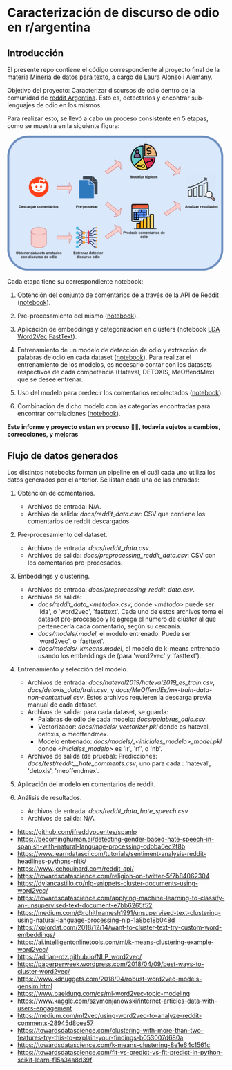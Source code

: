 # Caracterización de discurso de odio en r/argentina
## Introducción

El presente repo contiene el código correspondiente al proyecto final de la materia [Minería de datos para texto](https://sites.google.com/unc.edu.ar/textmining2021/), a cargo de Laura Alonso i Alemany.

Objetivo del proyecto: Caracterizar discursos de odio dentro de la comunidad de [reddit Argentina](https://reddit.com/r/argentina). Esto es, detectarlos y encontrar sub-lenguajes de odio en los mismos.

Para realizar esto, se llevó a cabo un proceso consistente en 5 etapas, como se muestra en la siguiente figura:

![pipeline_reddit](/misc/workflow.drawio.png)


Cada etapa tiene su correspondiente notebook:

1. Obtención del conjunto de comentarios de a través de la API de Reddit ([notebook](https://github.com/EvaVillarrealGuzman/redditHateSpeech/blob/main/src/1_pipeline_download_reddit_comments.ipynb)).
   
2. Pre-procesamiento del mismo ([notebook](https://github.com/EvaVillarrealGuzman/redditHateSpeech/blob/main/src/2_pipeline_preprocessing.ipynb)).

3. Aplicación de embeddings y categorización en clústers (notebook [LDA](https://github.com/EvaVillarrealGuzman/redditHateSpeech/blob/main/src/3a_pipeline_lda.ipynb) [Word2Vec](https://github.com/EvaVillarrealGuzman/redditHateSpeech/blob/main/src/3b_pipeline_embedding_word2vec.ipynb) [FastText](https://github.com/EvaVillarrealGuzman/redditHateSpeech/blob/main/src/3c_pipeline_embedding_fasttext.ipynb)).

4. Entrenamiento de un modelo de detección de odio y extracción de palabras de odio en cada dataset ([notebook](https://github.com/EvaVillarrealGuzman/redditHateSpeech/blob/main/src/4_detect_hate_speech.ipynb)).
Para realizar el entrenamiento de los modelos, es necesario contar con los datasets respectivos de cada competencia (Hateval, DETOXIS, MeOffendMex) que se desee entrenar.

5. Uso del modelo para predecir los comentarios recolectados ([notebook](https://github.com/EvaVillarrealGuzman/redditHateSpeech/blob/main/src/5_pipeline_hate_speech.ipynb)).

6. Combinación de dicho modelo con las categorías encontradas para encontrar correlaciones ([notebook](https://github.com/EvaVillarrealGuzman/redditHateSpeech/blob/main/src/6_pipeline_result.ipynb)).

**Este informe y proyecto estan en proceso 🚧🔨, todavía sujetos a cambios, correcciones, y mejoras**


## Flujo de datos generados

Los distintos notebooks forman un pipeline en el cuál cada uno utiliza los datos generados por el anterior. Se listan cada una de las entradas:

1. Obtención de comentarios. 
    - Archivos de entrada: N/A. 
    - Archivo de salida: *docs/reddit_data.csv*: CSV que contiene los comentarios de reddit descargados

2. Pre-procesamiento del dataset.
    - Archivos de entrada: *docs/reddit_data.csv*.
    - Archivos de salida: *docs/preprocessing_reddit_data.csv*: CSV con los comentarios pre-procesados.
   

3. Embeddings y clustering.
    - Archivos de entrada: *docs/preprocessing_reddit_data.csv*.
    - Archivos de salida: 
      - *docs/reddit_data_<método>.csv*, donde *<método>* puede ser 'lda', o 'word2vec', 'fasttext'. Cada uno de estos archivos toma el dataset pre-procesado y le agrega el número de clúster al que pertenecería cada comentario, según su cercanía.
      - *docs/models/<model>.model*, el modelo entrenado. Puede ser 'word2vec', o 'fasttext'. 
      - *docs/models/<model>_kmeans.model*, el modelo de k-means entrenado usando los embeddings de <model> (para 'word2vec' y 'fasttext').


4. Entrenamiento y selección del modelo.
   - Archivos de entrada: *docs/hateval2019/hateval2019_es_train.csv*, *docs/detoxis_data/train.csv*, y *docs/MeOffendEs/mx-train-data-non-contextual.csv*. Estos archivos requieren la descarga previa manual de cada dataset.
   - Archivos de salida: para cada dataset, se guarda:
     - Palabras de odio de cada modelo: *docs/palabras_odio.csv*.
     - Vectorizador: *docs/models/<dataset>_vectorizer.pkl* donde *<dataset>* es hateval, detoxis, o meoffendmex.
     - Modelo entrenado: *docs/models/<dataset>_<iniciales_modelo>_model.pkl* donde *<iniciales_modelo>* es 'lr', 'rf', o 'nb'.
   - Archivos de salida (de prueba): Predicciones: *docs/test/reddit_<dataset>_hate_comments.csv*, uno para cada <dataset>: 'hateval', 'detoxis', 'meoffendmex'.
   
5. Aplicación del modelo en comentarios de reddit. 
6. Análisis de resultados.
   - Archivos de entrada: *docs/reddit_data_hate_speech.csv*
   - Archivos de salida: N/A.
- https://github.com/jfreddypuentes/spanlp
- https://becominghuman.ai/detecting-gender-based-hate-speech-in-spanish-with-natural-language-processing-cdbba6ec2f8b
- https://www.learndatasci.com/tutorials/sentiment-analysis-reddit-headlines-pythons-nltk/
- https://www.jcchouinard.com/reddit-api/
- https://towardsdatascience.com/religion-on-twitter-5f7b84062304
- https://dylancastillo.co/nlp-snippets-cluster-documents-using-word2vec/
- https://towardsdatascience.com/applying-machine-learning-to-classify-an-unsupervised-text-document-e7bb6265f52
- https://medium.com/@rohithramesh1991/unsupervised-text-clustering-using-natural-language-processing-nlp-1a8bc18b048d
- https://xplordat.com/2018/12/14/want-to-cluster-text-try-custom-word-embeddings/
- https://ai.intelligentonlinetools.com/ml/k-means-clustering-example-word2vec/
- https://adrian-rdz.github.io/NLP_word2vec/
- https://paperperweek.wordpress.com/2018/04/09/best-ways-to-cluster-word2vec/
- https://www.kdnuggets.com/2018/04/robust-word2vec-models-gensim.html
- https://www.baeldung.com/cs/ml-word2vec-topic-modeling
- https://www.kaggle.com/szymonjanowski/internet-articles-data-with-users-engagement
- https://medium.com/ml2vec/using-word2vec-to-analyze-reddit-comments-28945d8cee57
- https://towardsdatascience.com/clustering-with-more-than-two-features-try-this-to-explain-your-findings-b053007d680a
- https://towardsdatascience.com/k-means-clustering-8e1e64c1561c
- https://towardsdatascience.com/fit-vs-predict-vs-fit-predict-in-python-scikit-learn-f15a34a8d39f